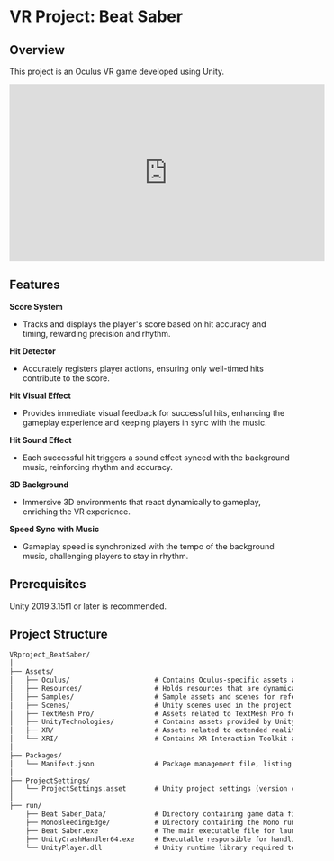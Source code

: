 # VR Project: Beat Saber 

## Overview

This project is an Oculus VR game developed using Unity. 

<iframe width="560" height="315" src="https://www.youtube.com/embed/Pvtv_v1YDz8" frameborder="0" allowfullscreen></iframe>

## Features

**Score System**

- Tracks and displays the player's score based on hit accuracy and timing, rewarding precision and rhythm.

**Hit Detector**

- Accurately registers player actions, ensuring only well-timed hits contribute to the score.

**Hit Visual Effect**

- Provides immediate visual feedback for successful hits, enhancing the gameplay experience and keeping players in sync with the music.

**Hit Sound Effect**

- Each successful hit triggers a sound effect synced with the background music, reinforcing rhythm and accuracy.

**3D Background**

- Immersive 3D environments that react dynamically to gameplay, enriching the VR experience.

**Speed Sync with Music**

- Gameplay speed is synchronized with the tempo of the background music, challenging players to stay in rhythm.

## Prerequisites

Unity 2019.3.15f1 or later is recommended.

## Project Structure

```txt
VRproject_BeatSaber/
│
├── Assets/                     
│   ├── Oculus/                     # Contains Oculus-specific assets and settings, including VR interactions and environment setups
│   ├── Resources/                  # Holds resources that are dynamically loaded during runtime (e.g., updated hit effects)
│   ├── Samples/                    # Sample assets and scenes for reference or testing
│   ├── Scenes/                     # Unity scenes used in the project (e.g., main game scenes, environments)
│   ├── TextMesh Pro/               # Assets related to TextMesh Pro for handling high-quality text rendering in VR
│   ├── UnityTechnologies/          # Contains assets provided by Unity Technologies (e.g., updated hit effects)
│   ├── XR/                         # Assets related to extended reality (XR) components, including cross-platform VR support
│   └── XRI/                        # Contains XR Interaction Toolkit assets, supporting interactions in VR
│
├── Packages/                   
│   └── Manifest.json               # Package management file, listing dependencies used in the project
│
├── ProjectSettings/            
│   └── ProjectSettings.asset       # Unity project settings (version control, quality settings, VR settings, etc.)
│
├── run/                        
    ├── Beat Saber_Data/            # Directory containing game data files required for Beat Saber to run
    ├── MonoBleedingEdge/           # Directory containing the Mono runtime files, necessary for running the game on platforms that require Mono
    ├── Beat Saber.exe              # The main executable file for launching the Beat Saber game
    ├── UnityCrashHandler64.exe     # Executable responsible for handling crashes and sending crash reports
    └── UnityPlayer.dll             # Unity runtime library required to run the game on Windows


```

